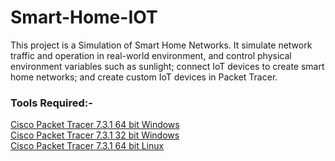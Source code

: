 # Smart-Home-IOT
This project is a Simulation of Smart Home Networks. It simulate network traffic and operation in real-world environment, and control physical environment variables such as sunlight; connect IoT devices to create smart home networks; and create custom IoT devices in Packet Tracer.

### Tools Required:-  
[Cisco Packet Tracer 7.3.1 64 bit Windows](https://archive.org/download/packet-tracer-731-amd-64/PacketTracer-7.3.1-win64-setup.exe)  
[Cisco Packet Tracer 7.3.1 32 bit Windows](https://archive.org/download/packet-tracer-731-amd-64/PacketTracer-7.3.1-win32-setup.exe)  
[Cisco Packet Tracer 7.3.1 64 bit Linux](https://archive.org/download/packet-tracer-731-amd-64/PacketTracer_731_amd64.deb)
